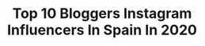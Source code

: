 ---
title: Top 10 Bloggers Instagram Influencers In Spain In 2020
description: >-
  Find top bloggers Instagram influencers in Spain in 2020. Most popular hashtags: #yomequedoencasa #look #ootd #blogger.
platform: Instagram
profiles:
  - username: "_miguelangelolivares"
    fullname: >-
      Miguel Angel Olivares
    location: "Spain"
    followers: 28426
    engagement: 481
    commentsToLikes: 0.091615
    avatar: "https://scontent-lhr8-1.cdninstagram.com/v/t51.2885-19/s320x320/68909422_417441889129799_8480333610790944768_n.jpg?_nc_ht=scontent-lhr8-1.cdninstagram.com&_nc_ohc=POpcn2X9K98AX-lfD05&oh=78b93e4ae4a6f20d01f7c5a5e5b4d3c2&oe=5EB90C4A"
    verified: false
    hashtags: "#foodporn, #instagood, #madrid, #swas"
  - username: "carolinapshopper"
    fullname: >-
      Carolina De Souza
    location: "Spain"
    followers: 23016
    engagement: 547
    commentsToLikes: 0.493180
    avatar: "https://scontent-lhr8-1.cdninstagram.com/v/t51.2885-19/s320x320/56640862_1076266299250817_4857188977586733056_n.jpg?_nc_ht=scontent-lhr8-1.cdninstagram.com&_nc_ohc=bIk4_13x_LkAX9QbcWs&oh=6766c99f1c2ec7647bfd4efb88ce2791&oe=5EB94DDD"
    verified: false
    hashtags: "#moda, #blogger, #24hrswoman, #motivacion"
  - username: "estelaistravelling"
    fullname: >-
      ESTELA IS TRAVELLING ✈️
    location: "Spain"
    followers: 7339
    engagement: 823
    commentsToLikes: 0.322124
    avatar: "https://scontent-lhr8-1.cdninstagram.com/v/t51.2885-19/s320x320/72177675_384899682399137_7350677922551693312_n.jpg?_nc_ht=scontent-lhr8-1.cdninstagram.com&_nc_ohc=UFkx1hoE8UEAX8B5Ujm&oh=b4341b2971a84317a7bcc4b04a4f85cc&oe=5EBC7156"
    verified: false
    hashtags: "#enjoyersbrand, #castillodealmodovar, #earth, #inspiredtravelcouple"
  - username: "anniegarmar"
    fullname: >-
      Ana Maria Garcia Martin
    location: "Spain"
    followers: 24977
    engagement: 394
    commentsToLikes: 0.240026
    avatar: "https://scontent-ams4-1.cdninstagram.com/v/t51.2885-19/s320x320/44849173_188596775418516_5111194928315105280_n.jpg?_nc_ht=scontent-ams4-1.cdninstagram.com&_nc_ohc=Vr4m5bcKFlEAX_JlE8r&oh=c7f506787a9f2a043e39b57e9978d031&oe=5E82E54E"
    verified: false
    hashtags: "#birthday, #look, #fashionblogger, #fashionweek"
  - username: "sandraccre"
    fullname: >-
      ⠀⠀⠀⠀⠀⠀⠀⠀⠀    SANDRA CORTÉS
    location: "Spain"
    followers: 17587
    engagement: 450
    commentsToLikes: 0.115588
    avatar: "https://scontent-atl3-1.cdninstagram.com/v/t51.2885-19/s320x320/75551292_1250280465163917_4427152069949915136_n.jpg?_nc_ht=scontent-atl3-1.cdninstagram.com&_nc_ohc=fRkdKNoc92QAX9MtMPN&oh=9f738dd9b751ccd0c4cdb6bc781bd4bb&oe=5EB80037"
    verified: false
    hashtags: "#avongramers, #look, #portugal, #sintra"
  - username: "anabel.mua"
    fullname: >-
      Anabel Domínguez
    location: "Spain"
    followers: 111477
    engagement: 929
    commentsToLikes: 0.016780
    avatar: "https://scontent-ams4-1.cdninstagram.com/v/t51.2885-19/s320x320/88169154_525133728380277_5271483434219339776_n.jpg?_nc_ht=scontent-ams4-1.cdninstagram.com&_nc_ohc=sHe_T7Xpx-kAX9xMBNL&oh=fe64e1bd994fce0cd8376a699562e0ca&oe=5EBA50F5"
    verified: false
    hashtags: "#divascaseras, #ahquerozos, #evenbetter, #ad"
  - username: "viviendodeviaje"
    fullname: >-
      TANIA & DAVID
    location: "Spain"
    followers: 99862
    engagement: 536
    commentsToLikes: 0.030121
    avatar: "https://scontent-ams4-1.cdninstagram.com/v/t51.2885-19/s320x320/84968324_2670343853227978_2888716723215663104_n.jpg?_nc_ht=scontent-ams4-1.cdninstagram.com&_nc_ohc=799CY9ujiokAX9gN7tK&oh=273797315eaf5c002bc76a93312f7e0d&oe=5EB99D7C"
    verified: false
    hashtags: "#sacrecoeur, #nottinghill, #waikikibeach, #igersparis"
  - username: "sindarlanota"
    fullname: >-
      Nuria SS
    location: "Spain"
    followers: 10006
    engagement: 638
    commentsToLikes: 0.426118
    avatar: "https://scontent-lhr8-1.cdninstagram.com/v/t51.2885-19/s320x320/14727689_326321287725683_8602550920993046528_a.jpg?_nc_ht=scontent-lhr8-1.cdninstagram.com&_nc_ohc=9Ik_WLl4LxoAX-MZLsL&oh=a1febffab32596d9d176064256053d04&oe=5EB8E0E2"
    verified: false
    hashtags: "#todosjuntos, #responsabilidad, #madeinspain, #saturday"
  - username: "pilar_ohmyblog"
    fullname: >-
      INSTAGRAM • Pilar OhMyBlog •
    location: "Spain"
    followers: 44437
    engagement: 217
    commentsToLikes: 0.137731
    avatar: "https://scontent-ams4-1.cdninstagram.com/v/t51.2885-19/s320x320/50254794_526512797856938_5584047879594442752_n.jpg?_nc_ht=scontent-ams4-1.cdninstagram.com&_nc_ohc=sFXwsQ11Iu8AX-DZgfc&oh=57d92d24261542842443eb67df0107e6&oe=5EB8A97A"
    verified: false
    hashtags: "#lookfalda, #preboda, #cocktails, #reproduccionasistida"
  - username: "luceral"
    fullname: >-
      Lucia Fernandez
    location: "Spain"
    followers: 112146
    engagement: 188
    commentsToLikes: 0.084342
    avatar: "https://scontent-lhr8-1.cdninstagram.com/v/t51.2885-19/s320x320/42537369_1840135436082878_5562690338671296512_n.jpg?_nc_ht=scontent-lhr8-1.cdninstagram.com&_nc_ohc=VNmZ_ym1iL0AX-bdPjv&oh=b59334d4da28d7b27d76d82ba5e1d2e9&oe=5EBCBA42"
    verified: false
    hashtags: "#bellamihair, #opzon, #coronavirusmadrid, #coronavirusespa"
---